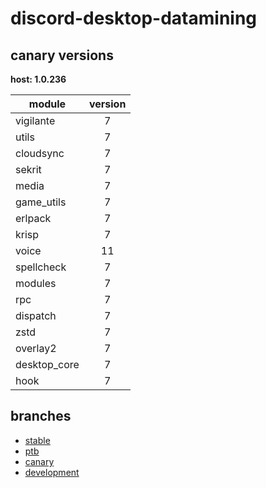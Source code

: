 # discord-desktop-datamining

## canary versions

**host: 1.0.236**

| module | version |
| ------ | :-----: |
| vigilante | 7 |
| utils | 7 |
| cloudsync | 7 |
| sekrit | 7 |
| media | 7 |
| game_utils | 7 |
| erlpack | 7 |
| krisp | 7 |
| voice | 11 |
| spellcheck | 7 |
| modules | 7 |
| rpc | 7 |
| dispatch | 7 |
| zstd | 7 |
| overlay2 | 7 |
| desktop_core | 7 |
| hook | 7 |

## branches

- [stable](https://github.com/OpenAsar/discord-desktop-datamining/tree/stable)
- [ptb](https://github.com/OpenAsar/discord-desktop-datamining/tree/ptb)
- [canary](https://github.com/OpenAsar/discord-desktop-datamining/tree/canary)
- [development](https://github.com/OpenAsar/discord-desktop-datamining/tree/development)